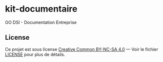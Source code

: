 # kit-documentaire
GO DSI - Documentation Entreprise


## License
Ce projet est sous license [Creative Common BY-NC-SA 4.0](https://creativecommons.org/licenses/by-nc-sa/4.0/deed.fr) — Voir le fichier [LICENSE](LICENSE.md) pour plus de détails.
